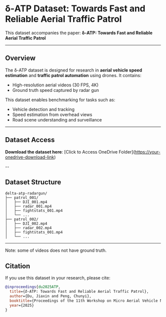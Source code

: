 # δ-ATP Dataset: Towards Fast and Reliable Aerial Traffic Patrol

This dataset accompanies the paper: **δ-ATP: Towards Fast and Reliable Aerial Traffic Patrol**  

---

## Overview

The δ-ATP dataset is designed for research in **aerial vehicle speed estimation** and **traffic patrol automation** using drones. It contains:

- High-resolution aerial videos (30 FPS, 4K)
- Ground truth speed captured by radar gun

This dataset enables benchmarking for tasks such as:

- Vehicle detection and tracking
- Speed estimation from overhead views
- Road scene understanding and surveillance

---

## Dataset Access

**Download the dataset here**: [Click to Access OneDrive Folder]([https://your-onedrive-download-link](https://purdue0-my.sharepoint.com/:f:/g/personal/du286_purdue_edu/EnKtk8190XlPkiLPGf4IXroBb-qHDdYHapdgMZdQDdgk6g
))

--

## Dataset Structure
```
delta-atp-radargun/
├── patrol_001/
│   ├── DJI_001.mp4
│   ├── radar_001.mp4
│   ├── fightstats_001.mp4
│   └── ...
├── patrol_002/
│   ├── DJI_002.mp4
│   ├── radar_002.mp4
│   ├── fightstats_001.mp4
│   └── ...
```

---
Note: some of videos does not have ground truth.

## Citation

If you use this dataset in your research, please cite:

```bibtex
@inproceedings{du2025ATP,
  title={𝛿-ATP: Towards Fast and Reliable Aerial Traffic Patrol},
  author={Du, Jiaxin and Peng, Chunyi},
  booktitle={Proceedings of the 11th Workshop on Micro Aerial Vehicle Networks, Systems, and Applications},
  year={2025}
}
```
